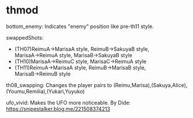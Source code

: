 # thmod

bottom_enemy: Indicates "enemy" position like pre-th11 style.

swappedShots:
* (TH07)ReimuA→MarisaA style, ReimuB→SakuyaB style, MarisaA→ReimuA style, MarisaB→SakuyaB style
* (TH10)MarisaA→ReimuC style, MarisaC→ReimuA style
* (TH11)ReimuA→MarisaA style, ReimuB→MarisaB style, MarisaB→ReimuB style

th08_swapping: Changes the player pairs to (Reimu,Marisa),(Sakuya,Alice),(Youmu,Remilia),(Yukari,Yuyuko)

ufo_vivid: Makes the UFO more noticeable. By Dide: https://snipestalker.blog.me/221508374213

